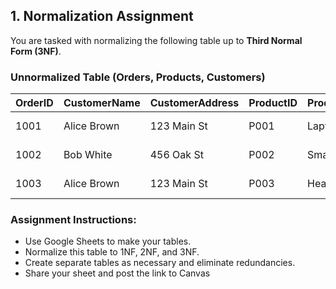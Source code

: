 ## 1. Normalization Assignment

You are tasked with normalizing the following table up to **Third Normal Form (3NF)**.

### Unnormalized Table (Orders, Products, Customers)

| OrderID | CustomerName | CustomerAddress   | ProductID | ProductName  | Quantity | OrderDate |
|---------|--------------|-------------------|-----------|--------------|----------|-----------|
| 1001    | Alice Brown  | 123 Main St       | P001      | Laptop       | 2        | 2024-01-05|
| 1002    | Bob White    | 456 Oak St        | P002      | Smartphone   | 1        | 2024-01-06|
| 1003    | Alice Brown  | 123 Main St       | P003      | Headphones   | 5        | 2024-01-07|

### Assignment Instructions:
- Use Google Sheets to make your tables.  
- Normalize this table to 1NF, 2NF, and 3NF.
- Create separate tables as necessary and eliminate redundancies.
- Share your sheet and post the link to Canvas